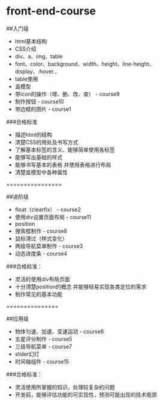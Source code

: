 front-end-course
================

##入门级
   * html基本结构
   * CSS介绍
   * div、a、img、table
   * font、color、background、width、height、line-height、display、:hover...
   * table使用
   * 盒模型
   * 带icon的操作（增、删、改、查） - course9
   * 制作按钮 - course10
   * 带边框的图片 - course1

###合格标准
   * 描述html的结构
   * 清楚CSS的用处及书写方式
   * 了解基本标签的含义、能够简单使用各标签
   * 能够写出基础的样式
   * 能够书写基本的表格 并使用表格进行布局
   * 清楚盒模型中各种属性

================

##进阶级
   * float（clearfix） - course2
   * 使用div设置页面布局 - course11
   * position
   * 搜索框制作 - course8
   * 鼠标滑过（样式变化）
   * 两级导航菜单制作 - course3
   * 动态进度条 - course4

###合格标准：
   * 灵活的使用div布局页面
   * 十分清楚position的概念 并能够轻易实现各类定位的需求
   * 制作常见的基本功能

===============

##应用级
   * 物体匀速、加速、变速运动 - course6
   * 五星评分制作 - course5
   * 三级导航菜单 - course7
   * slider幻灯
   * 时间轴组件 - course15

###合格标准：
   * 灵活使用所掌握的知识，处理较复杂的问题
   * 开发前，能够评估功能的可实现性，预测可能出现的技术瓶颈

